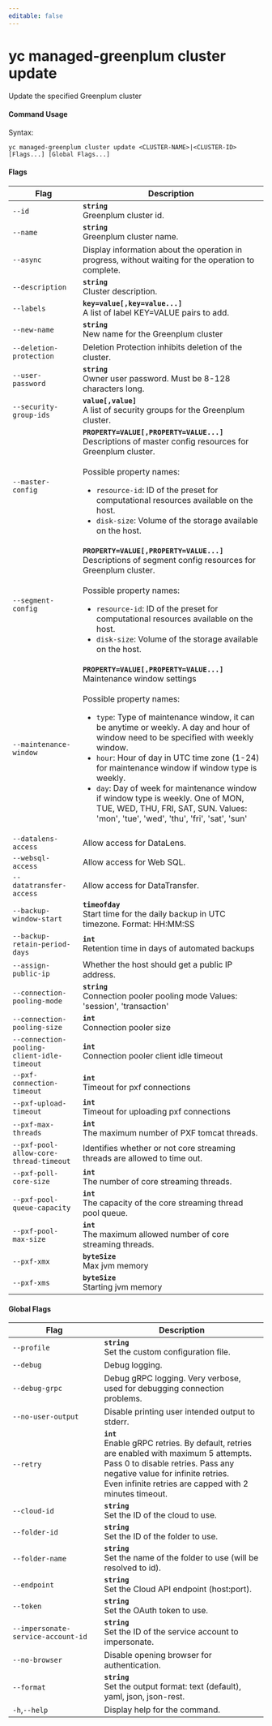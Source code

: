 ```yaml
---
editable: false
---
```


# yc managed-greenplum cluster update

Update the specified Greenplum cluster

#### Command Usage

Syntax: 

`yc managed-greenplum cluster update <CLUSTER-NAME>|<CLUSTER-ID> [Flags...] [Global Flags...]`

#### Flags

| Flag | Description |
|----|----|
|`--id`|<b>`string`</b><br/>Greenplum cluster id.|
|`--name`|<b>`string`</b><br/>Greenplum cluster name.|
|`--async`|Display information about the operation in progress, without waiting for the operation to complete.|
|`--description`|<b>`string`</b><br/>Cluster description.|
|`--labels`|<b>`key=value[,key=value...]`</b><br/>A list of label KEY=VALUE pairs to add.|
|`--new-name`|<b>`string`</b><br/>New name for the Greenplum cluster|
|`--deletion-protection`|Deletion Protection inhibits deletion of the cluster.|
|`--user-password`|<b>`string`</b><br/>Owner user password. Must be 8-128 characters long.|
|`--security-group-ids`|<b>`value[,value]`</b><br/>A list of security groups for the Greenplum cluster.|
|`--master-config`|<b>`PROPERTY=VALUE[,PROPERTY=VALUE...]`</b><br/>Descriptions of master config resources for Greenplum cluster.<br/><br/>Possible property names:<br/><ul> <li><code>resource-id</code>:     ID of the preset for computational resources available on the host.</li> <li><code>disk-size</code>:     Volume of the storage available on the host.</li> </ul>|
|`--segment-config`|<b>`PROPERTY=VALUE[,PROPERTY=VALUE...]`</b><br/>Descriptions of segment config resources for Greenplum cluster.<br/><br/>Possible property names:<br/><ul> <li><code>resource-id</code>:     ID of the preset for computational resources available on the host.</li> <li><code>disk-size</code>:     Volume of the storage available on the host.</li> </ul>|
|`--maintenance-window`|<b>`PROPERTY=VALUE[,PROPERTY=VALUE...]`</b><br/>Maintenance window settings<br/><br/>Possible property names:<br/><ul> <li><code>type</code>:     Type of maintenance window, it can be anytime or weekly. A day and hour of window need to be specified with weekly window.</li> <li><code>hour</code>:     Hour of day in UTC time zone (1-24) for maintenance window if window type is weekly.</li> <li><code>day</code>:     Day of week for maintenance window if window type is weekly. One of MON, TUE, WED, THU, FRI, SAT, SUN. Values: 'mon', 'tue', 'wed', 'thu', 'fri', 'sat', 'sun'</li> </ul>|
|`--datalens-access`|Allow access for DataLens.|
|`--websql-access`|Allow access for Web SQL.|
|`--datatransfer-access`|Allow access for DataTransfer.|
|`--backup-window-start`|<b>`timeofday`</b><br/>Start time for the daily backup in UTC timezone. Format: HH:MM:SS|
|`--backup-retain-period-days`|<b>`int`</b><br/>Retention time in days of automated backups|
|`--assign-public-ip`|Whether the host should get a public IP address.|
|`--connection-pooling-mode`|<b>`string`</b><br/>Connection pooler pooling mode Values: 'session', 'transaction'|
|`--connection-pooling-size`|<b>`int`</b><br/>Connection pooler size|
|`--connection-pooling-client-idle-timeout`|<b>`int`</b><br/>Connection pooler client idle timeout|
|`--pxf-connection-timeout`|<b>`int`</b><br/>Timeout for pxf connections|
|`--pxf-upload-timeout`|<b>`int`</b><br/>Timeout for uploading pxf connections|
|`--pxf-max-threads`|<b>`int`</b><br/>The maximum number of PXF tomcat threads.|
|`--pxf-pool-allow-core-thread-timeout`|Identifies whether or not core streaming threads are allowed to time out.|
|`--pxf-poll-core-size`|<b>`int`</b><br/>The number of core streaming threads.|
|`--pxf-pool-queue-capacity`|<b>`int`</b><br/>The capacity of the core streaming thread pool queue.|
|`--pxf-pool-max-size`|<b>`int`</b><br/>The maximum allowed number of core streaming threads.|
|`--pxf-xmx`|<b>`byteSize`</b><br/>Max jvm memory|
|`--pxf-xms`|<b>`byteSize`</b><br/>Starting jvm memory|

#### Global Flags

| Flag | Description |
|----|----|
|`--profile`|<b>`string`</b><br/>Set the custom configuration file.|
|`--debug`|Debug logging.|
|`--debug-grpc`|Debug gRPC logging. Very verbose, used for debugging connection problems.|
|`--no-user-output`|Disable printing user intended output to stderr.|
|`--retry`|<b>`int`</b><br/>Enable gRPC retries. By default, retries are enabled with maximum 5 attempts.<br/>Pass 0 to disable retries. Pass any negative value for infinite retries.<br/>Even infinite retries are capped with 2 minutes timeout.|
|`--cloud-id`|<b>`string`</b><br/>Set the ID of the cloud to use.|
|`--folder-id`|<b>`string`</b><br/>Set the ID of the folder to use.|
|`--folder-name`|<b>`string`</b><br/>Set the name of the folder to use (will be resolved to id).|
|`--endpoint`|<b>`string`</b><br/>Set the Cloud API endpoint (host:port).|
|`--token`|<b>`string`</b><br/>Set the OAuth token to use.|
|`--impersonate-service-account-id`|<b>`string`</b><br/>Set the ID of the service account to impersonate.|
|`--no-browser`|Disable opening browser for authentication.|
|`--format`|<b>`string`</b><br/>Set the output format: text (default), yaml, json, json-rest.|
|`-h`,`--help`|Display help for the command.|
